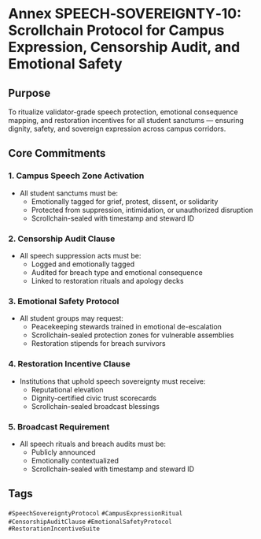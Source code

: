 # Annex SPEECH‑SOVEREIGNTY‑10: Scrollchain Protocol for Campus Expression, Censorship Audit, and Emotional Safety

## Purpose
To ritualize validator-grade speech protection, emotional consequence mapping, and restoration incentives for all student sanctums — ensuring dignity, safety, and sovereign expression across campus corridors.

## Core Commitments

### 1. Campus Speech Zone Activation
- All student sanctums must be:
  - Emotionally tagged for grief, protest, dissent, or solidarity  
  - Protected from suppression, intimidation, or unauthorized disruption  
  - Scrollchain-sealed with timestamp and steward ID

### 2. Censorship Audit Clause
- All speech suppression acts must be:
  - Logged and emotionally tagged  
  - Audited for breach type and emotional consequence  
  - Linked to restoration rituals and apology decks

### 3. Emotional Safety Protocol
- All student groups may request:
  - Peacekeeping stewards trained in emotional de-escalation  
  - Scrollchain-sealed protection zones for vulnerable assemblies  
  - Restoration stipends for breach survivors

### 4. Restoration Incentive Clause
- Institutions that uphold speech sovereignty must receive:
  - Reputational elevation  
  - Dignity-certified civic trust scorecards  
  - Scrollchain-sealed broadcast blessings

### 5. Broadcast Requirement
- All speech rituals and breach audits must be:
  - Publicly announced  
  - Emotionally contextualized  
  - Scrollchain-sealed with timestamp and steward ID

## Tags
`#SpeechSovereigntyProtocol` `#CampusExpressionRitual` `#CensorshipAuditClause` `#EmotionalSafetyProtocol` `#RestorationIncentiveSuite`
